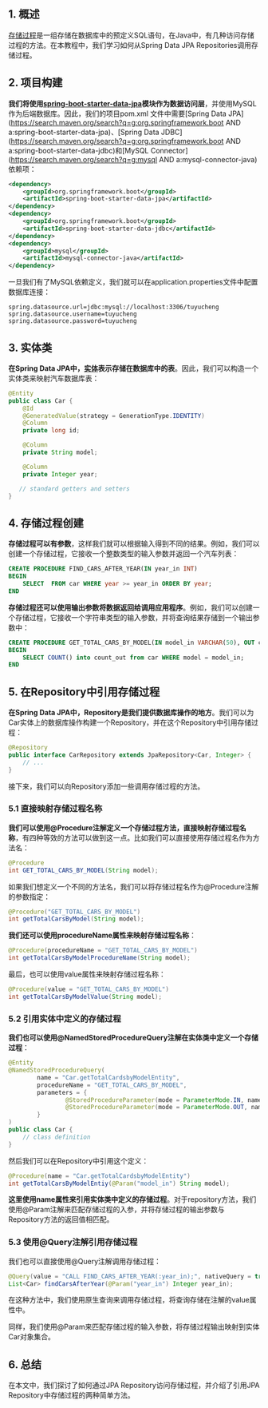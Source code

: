 ## 1. 概述

[存储过程]()是一组存储在数据库中的预定义SQL语句，在Java中，有几种访问存储过程的方法。在本教程中，我们学习如何从Spring Data JPA Repositories调用存储过程。

## 2. 项目构建

**我们将使用[spring-boot-starter-data-jpa]()模块作为数据访问层**，并使用MySQL作为后端数据库。因此，我们的项目pom.xml 文件中需要[Spring Data JPA](https://search.maven.org/search?q=g:org.springframework.boot AND a:spring-boot-starter-data-jpa)、[Spring Data JDBC](https://search.maven.org/search?q=g:org.springframework.boot AND a:spring-boot-starter-data-jdbc)和[MySQL Connector](https://search.maven.org/search?q=g:mysql AND a:mysql-connector-java)依赖项：

```xml
<dependency>
    <groupId>org.springframework.boot</groupId>
    <artifactId>spring-boot-starter-data-jpa</artifactId>
</dependency>
<dependency>
    <groupId>org.springframework.boot</groupId>
    <artifactId>spring-boot-starter-data-jdbc</artifactId>
</dependency>
<dependency>
    <groupId>mysql</groupId>
    <artifactId>mysql-connector-java</artifactId>
</dependency>
```

一旦我们有了MySQL依赖定义，我们就可以在application.properties文件中配置数据库连接：

```properties
spring.datasource.url=jdbc:mysql://localhost:3306/tuyucheng
spring.datasource.username=tuyucheng
spring.datasource.password=tuyucheng
```

## 3. 实体类

**在Spring Data JPA中，[实体]()表示存储在数据库中的表**。因此，我们可以构造一个实体类来映射汽车数据库表：

```java
@Entity
public class Car {
    @Id
    @GeneratedValue(strategy = GenerationType.IDENTITY)
    @Column
    private long id;

    @Column
    private String model;

    @Column
    private Integer year;

   // standard getters and setters
}
```

## 4. 存储过程创建

**存储过程可以有参数**，这样我们就可以根据输入得到不同的结果。例如，我们可以创建一个存储过程，它接收一个整数类型的输入参数并返回一个汽车列表：

```sql
CREATE PROCEDURE FIND_CARS_AFTER_YEAR(IN year_in INT)
BEGIN 
    SELECT  FROM car WHERE year >= year_in ORDER BY year;
END
```

**存储过程还可以使用输出参数将数据返回给调用应用程序**。例如，我们可以创建一个存储过程，它接收一个字符串类型的输入参数，并将查询结果存储到一个输出参数中：

```sql
CREATE PROCEDURE GET_TOTAL_CARS_BY_MODEL(IN model_in VARCHAR(50), OUT count_out INT)
BEGIN
    SELECT COUNT() into count_out from car WHERE model = model_in;
END
```

## 5. 在Repository中引用存储过程

**在Spring Data JPA中，Repository是我们提供数据库操作的地方**。我们可以为Car实体上的数据库操作构建一个Repository，并在这个Repository中引用存储过程：

```java
@Repository
public interface CarRepository extends JpaRepository<Car, Integer> {
    // ...
}
```

接下来，我们可以向Repository添加一些调用存储过程的方法。

### 5.1 直接映射存储过程名称

**我们可以使用@Procedure注解定义一个存储过程方法，直接映射存储过程名称**，有四种等效的方法可以做到这一点。比如我们可以直接使用存储过程名作为方法名：

```java
@Procedure
int GET_TOTAL_CARS_BY_MODEL(String model);
```

如果我们想定义一个不同的方法名，我们可以将存储过程名作为@Procedure注解的参数指定：

```java
@Procedure("GET_TOTAL_CARS_BY_MODEL")
int getTotalCarsByModel(String model);
```

**我们还可以使用procedureName属性来映射存储过程名称**：

```java
@Procedure(procedureName = "GET_TOTAL_CARS_BY_MODEL")
int getTotalCarsByModelProcedureName(String model);
```

最后，也可以使用value属性来映射存储过程名称：

```java
@Procedure(value = "GET_TOTAL_CARS_BY_MODEL")
int getTotalCarsByModelValue(String model);
```

### 5.2 引用实体中定义的存储过程

**我们也可以使用@NamedStoredProcedureQuery注解在实体类中定义一个存储过程**：

```java
@Entity
@NamedStoredProcedureQuery(
        name = "Car.getTotalCardsbyModelEntity",
        procedureName = "GET_TOTAL_CARS_BY_MODEL",
        parameters = {
                @StoredProcedureParameter(mode = ParameterMode.IN, name = "model_in", type = String.class),
                @StoredProcedureParameter(mode = ParameterMode.OUT, name = "count_out", type = Integer.class)
        }
)
public class Car {
    // class definition
}
```

然后我们可以在Repository中引用这个定义：

```java
@Procedure(name = "Car.getTotalCardsbyModelEntity")
int getTotalCarsByModelEntiy(@Param("model_in") String model);
```

**这里使用name属性来引用实体类中定义的存储过程**。对于repository方法，我们使用@Param注解来匹配存储过程的入参，并将存储过程的输出参数与Repository方法的返回值相匹配。

### 5.3 使用@Query注解引用存储过程

我们也可以直接使用@Query注解调用存储过程：

```java
@Query(value = "CALL FIND_CARS_AFTER_YEAR(:year_in);", nativeQuery = true)
List<Car> findCarsAfterYear(@Param("year_in") Integer year_in);
```

在这种方法中，我们使用原生查询来调用存储过程，将查询存储在注解的value属性中。

同样，我们使用@Param来匹配存储过程的输入参数，将存储过程输出映射到实体Car对象集合。

## 6. 总结

在本文中，我们探讨了如何通过JPA Repository访问存储过程，并介绍了引用JPA Repository中存储过程的两种简单方法。